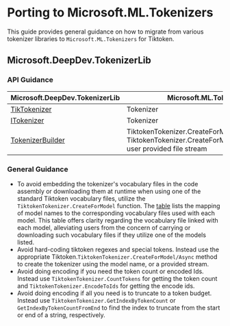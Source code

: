 # Porting to Microsoft.ML.Tokenizers

This guide provides general guidance on how to migrate from various tokenizer libraries to `Microsoft.ML.Tokenizers` for Tiktoken.

## Microsoft.DeepDev.TokenizerLib

### API Guidance

| Microsoft.DeepDev.TokenizerLib | Microsoft.ML.Tokenizers
| --- | --- |
| [TikTokenizer](https://github.com/microsoft/Tokenizer/blob/2c9ba5d343de52eb27521afef7c0c2f0f76c9c52/Tokenizer_C%23/TokenizerLib/TikTokenizer.cs#L20) | Tokenizer |
| [ITokenizer](https://github.com/microsoft/Tokenizer/blob/2c9ba5d343de52eb27521afef7c0c2f0f76c9c52/Tokenizer_C%23/TokenizerLib/ITokenizer.cs#L7) | Tokenizer |
| [TokenizerBuilder](https://github.com/microsoft/Tokenizer/blob/2c9ba5d343de52eb27521afef7c0c2f0f76c9c52/Tokenizer_C%23/TokenizerLib/TokenizerBuilder.cs#L14) | TiktokenTokenizer.CreateForModel <br> TiktokenTokenizer.CreateForModel(Async/Stream) user provided file stream |

### General Guidance

- To avoid embedding the tokenizer's vocabulary files in the code assembly or downloading them at runtime when using one of the standard Tiktoken vocabulary files, utilize the `TiktokenTokenizer.CreateForModel` function. The [table](https://github.com/dotnet/machinelearning/blob/4d5317e8090e158dc7c3bc6c435926ccf1cbd8e2/src/Microsoft.ML.Tokenizers/Model/Tiktoken.cs#L683-L734) lists the mapping of model names to the corresponding vocabulary files used with each model. This table offers clarity regarding the vocabulary file linked with each model, alleviating users from the concern of carrying or downloading such vocabulary files if they utilize one of the models listed.
- Avoid hard-coding tiktoken regexes and special tokens.  Instead use the appropriate Tiktoken.`TiktokenTokenizer.CreateForModel/Async` method to create the tokenizer using the model name, or a provided stream.
- Avoid doing encoding if you need the token count or encoded Ids. Instead use `TiktokenTokenizer.CountTokens` for getting the token count and `TiktokenTokenizer.EncodeToIds` for getting the encode ids.
- Avoid doing encoding if all you need is to truncate to a token budget.  Instead use `TiktokenTokenizer.GetIndexByTokenCount` or `GetIndexByTokenCountFromEnd` to find the index to truncate from the start or end of a string, respectively.
